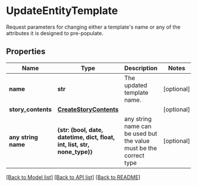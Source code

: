 # UpdateEntityTemplate

Request parameters for changing either a template's name or any of   the attributes it is designed to pre-populate.
## Properties
Name | Type | Description | Notes
------------ | ------------- | ------------- | -------------
**name** | **str** | The updated template name. | [optional] 
**story_contents** | [**CreateStoryContents**](CreateStoryContents.md) |  | [optional] 
**any string name** | **{str: (bool, date, datetime, dict, float, int, list, str, none_type)}** | any string name can be used but the value must be the correct type | [optional]

[[Back to Model list]](../README.md#documentation-for-models) [[Back to API list]](../README.md#documentation-for-api-endpoints) [[Back to README]](../README.md)



